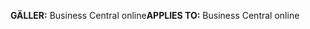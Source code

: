 <span data-ttu-id="79073-101">**GÄLLER:** Business Central online</span><span class="sxs-lookup"><span data-stu-id="79073-101">**APPLIES TO:** Business Central online</span></span>